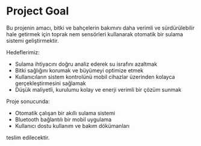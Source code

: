 # Project Goal

Bu projenin amacı, bitki ve bahçelerin bakımını daha verimli ve sürdürülebilir hale getirmek için toprak nem sensörleri kullanarak otomatik bir sulama sistemi geliştirmektir.

Hedeflerimiz:
- Sulama ihtiyacını doğru analiz ederek su israfını azaltmak
- Bitki sağlığını korumak ve büyümeyi optimize etmek
- Kullanıcıların sistem kontrolünü mobil cihazlar üzerinden kolayca gerçekleştirmesini sağlamak
- Düşük maliyetli, kurulumu kolay ve enerji verimli bir çözüm sunmak

Proje sonucunda:
- Otomatik çalışan bir akıllı sulama sistemi
- Bluetooth bağlantılı bir mobil uygulama
- Kullanıcı dostu kullanım ve bakım dökümanları

teslim edilecektir.
